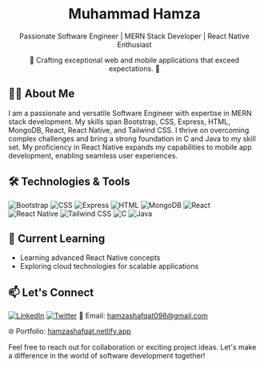 <div align="center">

# Muhammad Hamza

Passionate Software Engineer | MERN Stack Developer | React Native Enthusiast

🚀 Crafting exceptional web and mobile applications that exceed expectations. 🚀

</div>

## 👨‍💻 About Me

I am a passionate and versatile Software Engineer with expertise in MERN stack development. My skills span Bootstrap, CSS, Express, HTML, MongoDB, React, React Native, and Tailwind CSS. I thrive on overcoming complex challenges and bring a strong foundation in C and Java to my skill set. My proficiency in React Native expands my capabilities to mobile app development, enabling seamless user experiences.

## 🛠️ Technologies & Tools

![Bootstrap](https://img.shields.io/badge/-Bootstrap-7952B3?style=flat&logo=bootstrap&logoColor=white)
![CSS](https://img.shields.io/badge/-CSS-1572B6?style=flat&logo=css3&logoColor=white)
![Express](https://img.shields.io/badge/-Express-000000?style=flat&logo=express&logoColor=white)
![HTML](https://img.shields.io/badge/-HTML-E34F26?style=flat&logo=html5&logoColor=white)
![MongoDB](https://img.shields.io/badge/-MongoDB-47A248?style=flat&logo=mongodb&logoColor=white)
![React](https://img.shields.io/badge/-React-61DAFB?style=flat&logo=react&logoColor=white)
![React Native](https://img.shields.io/badge/-React_Native-61DAFB?style=flat&logo=react&logoColor=white)
![Tailwind CSS](https://img.shields.io/badge/-Tailwind_CSS-38B2AC?style=flat&logo=tailwind-css&logoColor=white)
![C](https://img.shields.io/badge/-C-A8B9CC?style=flat&logo=c&logoColor=white)
![Java](https://img.shields.io/badge/-Java-007396?style=flat&logo=java&logoColor=white)

## 🌱 Current Learning

- Learning advanced React Native concepts
- Exploring cloud technologies for scalable applications

## 📫 Let's Connect

[![LinkedIn](https://img.shields.io/badge/-LinkedIn-0077B5?style=for-the-badge&logo=linkedin&logoColor=white)](https://www.linkedin.com/in/hamzashafqat/)
[![Twitter](https://img.shields.io/badge/-Twitter-1DA1F2?style=for-the-badge&logo=twitter&logoColor=white)](https://twitter.com/ch_hamzashafqat)
📧 Email: hamzashafqat098@gmail.com

🌐 Portfolio: [hamzashafqat.netlify.app](https://hamzashafqat.netlify.app)

Feel free to reach out for collaboration or exciting project ideas. Let's make a difference in the world of software development together!
